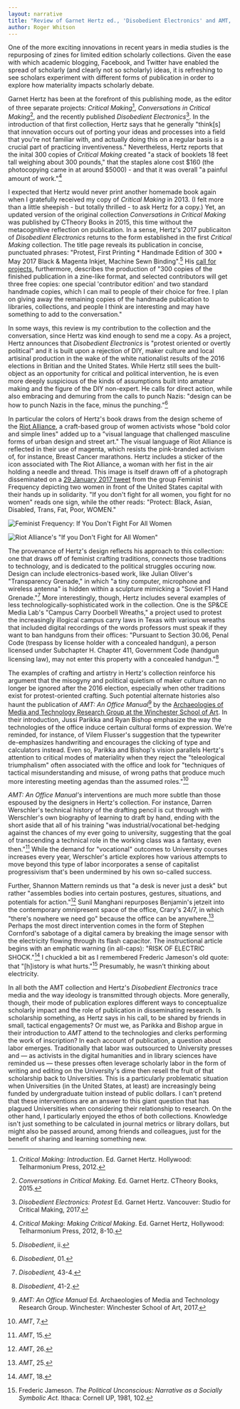 ```yaml
---
layout: narrative
title: "Review of Garnet Hertz ed., 'Disobedient Electronics' and AMT, 'An Office Manual'"
author: Roger Whitson
---
```


One of the more exciting innovations in recent years in media studies is the repurposing of zines for limited edition scholarly collections. Given the ease with which academic blogging, Facebook, and Twitter have enabled the spread of scholarly (and clearly not so scholarly) ideas, it is refreshing to see scholars experiment with different forms of publication in order to explore how materiality impacts scholarly debate. 

Garnet Hertz has been at the forefront of this publishing mode, as the editor of three separate projects: *Critical Making*[^fn1], *Conversations in Critical Making*[^fn2], and the recently published *Disobedient Electronics*[^fn3]. In the introduction of that first collection, Hertz says that he generally "think[s] that innovation occurs out of porting your ideas and processes into a field that you're not familiar with, and actually doing this on a regular basis is a crucial part of practicing inventiveness." Nevertheless, Hertz reports that the inital 300 copies of *Critical Making* created "a stack of booklets 18 feet tall weighing about 300 pounds," that the staples alone cost $160 (the photocopying came in at around $5000) - and that it was overall "a painful amount of work."[^fn4]

I expected that Hertz would never print another homemade book again when I gratefully received my copy of *Critical Making* in 2013. (I felt more than a little sheepish - but totally thrilled - to ask Hertz for a copy.) Yet, an updated version of the original collection *Conversations in Critical Making* was published by CTheory Books in 2015, this time without the metacognitive reflection on publication. In a sense, Hertz's 2017 publicaiton of *Disobedient Electronics* returns to the form established in the first *Critical Making* collection. The title page reveals its publication in concise, punctuated phrases: "Protest, First Printing * Handmade Edition of 300 * May 2017 Black & Magenta Inkjet, Machine Sewn Binding".[^fn5] His [call for projects](http://www.disobedientelectronics.com/), furthermore, describes the production of "300 copies of the finished publication in a zine-like format, and selected contributors will get three free copies: one special 'contributor edition' and two standard handmade copies, which I can mail to people of their choice for free. I plan on giving away the remaining copies of the handmade publication to libraries, collections, and people I think are interesting and may have something to add to the conversation."

In some ways, this review is my contribution to the collection and the conversation, since Hertz was kind enough to send me a copy. As a project, Hertz announces that *Disobedient Electronics* is "protest oriented or overtly political" and it is built upon a rejection of DIY, maker culture and local artisinal production in the wake of the white nationalist results of the 2016 elections in Britian and the United States. While Hertz still sees the built-object as an opportunity for critical and political intervention, he is even more deeply suspicious of the kinds of assumptions built into amateur making and the figure of the DIY non-expert. He calls for direct action, while also embracing and demuring from the calls to punch Nazis: "design can be how to punch Nazis in the face, minus the punching."[^fn6]

In particular the colors of Hertz's book draws from the design scheme of the [Riot Alliance](http://riotalliance.com), a craft-based group of women activists whose "bold color and simple lines" added up to a "visual language that challenged masculine forms of urban design and street art." The visual language of Riot Alliance is reflected in their use of magenta, which resists the pink-branded activism of, for instance, Breast Cancer marathons. Hertz includes a sticker of the icon associated with The Riot Alliance, a woman with her fist in the air holding a needle and thread. This image is itself drawn off of a photograph disseminated on a [29 January 2017 tweet](https://twitter.com/femfreq/status/825811758216466432?lang=en) from the group Feminist Frequency depicting two women in front of the United States capital with their hands up in solidarity. "If you don't fight for all women, you fight for no women" reads one sign, while the other reads: "Protect: Black, Asian, Disabled, Trans, Fat, Poor, WOMEN." 

![Feminist Frequency: If You Don't Fight For All Women](https://pbs.twimg.com/media/C3N-oi0UcAEDbNb.jpg:large)



![Riot Alliance's "If you Don't Fight for All Women"](http://faculty.washington.edu/dkrosner/riot/img/riot.gif)

The provenance of Hertz's design reflects his approach to this collection: one that draws off of feminist crafting traditions, connects those traditions to technology, and is dedicated to the political struggles occuring now. Design can include electronics-based work, like Julian Oliver's "Transparency Grenade," in which "a tiny computer, microphone and wireless antenna" is hidden within a sculpture mimicking a "Soviet F1 Hand Grenade."[^fn7] More interestingly, though, Hertz includes several examples of less technologically-sophisticated work in the collection. One is the SP&CE Media Lab's "Campus Carry Doorbell Wreaths," a project used to protest the increasingly illogical campus carry laws in Texas with various wreaths that included digital recordings of the words professors must speak if they want to ban handguns from their offices: "Pursuant to Section 30.06, Penal Code (trespass by license holder with a concealed handgun), a person licensed under Subchapter H. Chapter 411, Government Code (handgun licensing law), may not enter this property with a concealed handgun."[^fn8]

The examples of crafting and artistry in Hertz's collection reinforce his argument that the misogyny and political quietism of maker culture can no longer be ignored after the 2016 election, especially when other traditions exist for protest-oriented crafting. Such potential alternate histories also haunt the publication of *AMT: An Office Manual*[^fn9] by the [Archaeologies of Media and Technology Research Group at the Winchester School of Art](https://www.southampton.ac.uk/amt/index.page). In their introduction, Jussi Parikka and Ryan Bishop emphasize the way the technologies of the office induce certain cultural forms of expression. We're reminded, for instance, of Vilem Flusser's suggestion that the typewriter de-emphasizes handwriting and encourages the clicking of type and calculators instead. Even so, Parikka and Bishop's vision parallels Hertz's attention to critical modes of materiality when they reject the "teleological triumphalism" often associated with the office and look for "techniques of tactical misunderstanding and misuse, of wrong paths that produce much more interesting meeting agendas than the assumed roles."[^fn10]

*AMT: An Office Manual's* interventions are much more subtle than those espoused by the designers in Hertz's collection. For instance, Darren Werschler's technical history of the drafting pencil is cut through with Werschler's own biography of learning to draft by hand, ending with the short aside that all of his training "was industrial/vocational bet-hedging against the chances of my ever going to university, suggesting that the goal of transcending a technical role in the working class was a fantasy, even then."[^fn11] While the demand for "vocational" outcomes to University courses increases every year, Werschler's article explores how various attempts to move beyond this type of labor incorporates a sense of capitalist progressivism that's been undermined by his own so-called success. 

Further, Shannon Mattern reminds us that "a desk is never just a desk" but rather "assembles bodies into certain postures, gestures, situations, and potentials for action."[^fn12] Sunil Manghani repurposes Benjamin's jetzeit into the contemporary omnipresent space of the office, Crary's 24/7, in which "there's nowhere we need go" because the office can be anywhere.[^fn13] Perhaps the most direct intervention comes in the form of Stephen Cornford's sabotage of a digital camera by breaking the image sensor with the electricity flowing through its flash capacitor. The instructional article begins with an emphatic warning (in all-caps): "RISK OF ELECTRIC SHOCK."[^fn14] I chuckled a bit as I remembered Frederic Jameson's old quote: that "[h]istory is what hurts."[^fn15] Presumably, he wasn't thinking about electricity. 

In all both the AMT collection and Hertz's *Disobedient Electronics* trace media and the way ideology is transmitted through objects. More generally, though, their mode of publication explores different ways to conceptualize scholarly impact and the role of publication in disseminating research. Is scholarship something, as Hertz says in his call, to be shared by friends in small, tactical engagements? Or must we, as Parikka and Bishop argue in their introduction to *AMT* attend to the technologies and clerks performing the work of inscription? In each account of publication, a question about labor emerges. Traditionally that labor was outsourced to University presses and — as activists in the digital humanities and in library sciences have reminded us — these presses often leverage scholarly labor in the form of writing and editing on the University's dime then resell the fruit of that scholarship back to Universities. This is a particularly problematic situation when Universities (in the United States, at least) are increasingly being funded by undergraduate tuition instead of public dollars. I can't pretend that these interventions are an answer to this giant question that has plagued Universities when considering their relationship to research. On the other hand, I particularly enjoyed the ethos of both collections. Knowledge isn't just something to be calculated in journal metrics or library dollars, but might also be passed around, among friends and colleagues, just for the benefit of sharing and learning something new. 

[^fn1]: *Critical Making: Introduction*. Ed. Garnet Hertz. Hollywood: Telharmonium Press, 2012. 
[^fn2]: *Conversations in Critical Making.* Ed. Garnet Hertz. CTheory Books, 2015. 
[^fn3]: *Disobedient Electronics: Protest* Ed. Garnet Hertz. Vancouver: Studio for Critical Making, 2017.
[^fn4]: *Critical Making: Making Critical Making*. Ed. Garnet Hertz, Hollywood: Telharmonium Press, 2012, 8-10. 
[^fn5]: *Disobedient*, ii.
[^fn6]: *Disobedient*, 01.
[^fn7]: *Disobedient,* 43-4.
[^fn8]: *Disobedient*, 41-2.
[^fn9]: *AMT: An Office Manual* Ed. Archaeologies of Media and Technology Research Group. Winchester: Winchester School of Art, 2017. 
[^fn10]: *AMT*, 7.
[^fn11]: *AMT*, 15.
[^fn12]: *AMT*, 26.
[^fn13]: *AMT*, 25.
[^fn14]: *AMT*, 18.
[^fn15]: Frederic Jameson. *The Political Unconscious: Narrative as a Socially Symbolic Act.* Ithaca: Cornell UP, 1981, 102. 